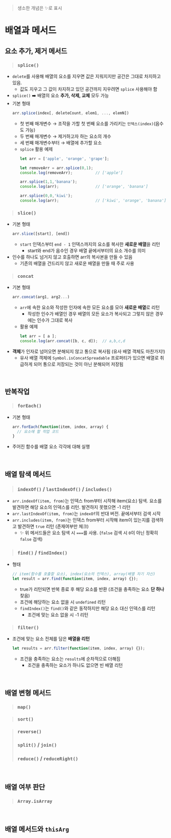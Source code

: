 > 생소한 개념은 ✨로 표시

# 배열과 메서드
## 요소 추가, 제거 메서드
> ### `splice()`
- `delete`를 사용해 배열의 요소를 지우면 값은 지워지지만 공간은 그대로 차지하고 있음.
  - 값도 지우고 그 값이 차지하고 있던 공간까지 지우려면 `splice` 사용해야 함
- `splice()` ➡️ 배열의 요소 **추가, 삭제, 교체** 모두 가능
- 기본 형태
  ```javascript
  arr.splice(index[, deleteCount, elem1, ..., elemN])
  ```
  - 첫 번째 매개변수 &rarr; 조작을 가할 첫 번째 요소를 가리키는 `인덱스(index)`(음수도 가능)
  - 두 번째 매개변수 &rarr; 제거하고자 하는 요소의 개수
  - 세 번째 매개변수부터 &rarr; 배열에 추가할 요소
  - `splice` 활용 예제
    ```javascript
    let arr = ['apple', 'orange', 'grape'];

    let removeArr = arr.splice(0,1);
    console.log(removeArr);          // ['apple']

    arr.splice(1,1,'banana');
    console.log(arr);                // ['orange', 'banana']

    arr.splice(0,0,'kiwi');
    console.log(arr);                // ['kiwi', 'orange', 'banana']
    ```

> ### `slice()`
- 기본 형태
  ```javascript
  arr.slice([start], [end])
  ```
  - `start` 인덱스부터 `end - 1` 인덱스까지의 요소를 복사한 **새로운 배열**을 리턴
    - start와 end가 음수인 경우 배열 끝에서부터의 요소 개수를 의미
- 인수를 하나도 넘거지 않고 호출하면 arr의 복사본을 만들 수 있음
  - 기존의 배열을 건드리지 않고 새로운 배열을 만들 때 주로 사용

> ### `concat`
- 기본 형태
  ```javascript
  arr.concat(arg1, arg2...)
  ```
  - `arr`에 속한 요소와 작성한 인자에 속한 모든 요소를 모아 **새로운 배열**로 리턴
    - 작성한 인수가 배열인 경우 배열의 모든 요소가 복사되고 그렇지 않은 경우에는 인수가 그대로 복사
  - 활용 예제
    ```javascript
    let arr = [ a ];
    console.log(arr.concat([b, c, d]);  // a,b,c,d
    ```
- **객체**가 인자로 넘어오면 분해되지 않고 통으로 복사됨 (유사 배열 객체도 마찬가지!)
  - 유사 배열 객체에 `Symbol.isConcatSpreadable` 프로퍼티가 있으면 배열로 취급하게 되어 통으로 저장되는 것이 아닌 분해되어 저장됨

<br>

## 반복작업
> ### `forEach()`
- 기본 형태
  ```javascript
  arr.forEach(function(item, index, array) {
    // 요소에 할 작업 코드
  }
  ```
- 주어진 함수를 배열 요소 각각에 대해 실행

<br>

## 배열 탐색 메서드
> ### `indexOf()` / `lastIndexOf()` / `includes()`
- `arr.indexOf(item, from)`는 인덱스 from부터 시작해 item(요소) 탐색. 요소를 발견하면 해당 요소의 인덱스를 리턴. 발견하지 못했으면 -1 리턴
- `arr.lastIndexOf(item, from)`는 `indexOf`의 반대 버전. 끝에서부터 검색 시작
- `arr.includes(item, from)`는 인덱스 from부터 시작해 item이 있는지를 검색하고 발견하면 `true` 리턴 (존재여부만 체크)
  - ✨ 위 메서드들은 요소 탐색 시 `===`를 사용. (`false` 검색 시 `0`이 아닌 정확히 `false` 검색)

> ### `find()` / `findIndex()`
- 형태
  ```javascript
  // item(함수를 호출할 요소), index(요소의 인덱스), array(배열 자기 자신)
  let result = arr.find(function(item, index, array) {});
  ```
  - true가 리턴되면 반복 종료 후 해당 요소를 반환 (조건을 충족하는 요소 **단 하나** 찾음)
  - 조건에 해당하는 요소 없을 시 `undefined` 리턴
  - `findIndex()`는 `find()`와 같은 동작하지만 해당 요소 대신 인덱스를 리턴
    - 조건에 맞는 요소 없을 시 -1 리턴

> ### `filter()`
- 조건에 맞는 요소 전체를 담은 **배열을 리턴**
  ```javascript
  let results = arr.filter(function(item, index, array) {});
  ```
  - 조건을 충족하는 요소는 `results`에 순차적으로 더해짐
    - 조건을 충족하는 요소가 하나도 없으면 빈 배열 리턴


<br>

## 배열 변형 메서드
> ### `map()`

> ### `sort()`

> ### `reverse()`
> ### `split()` / `join()`
> ### `reduce()` / `reduceRight()`

<br>

## 배열 여부 판단
> ### `Array.isArray`

<br>

## 배열 메서드와 `thisArg`
